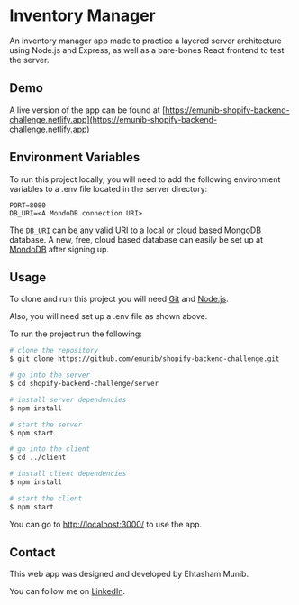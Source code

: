 
# Inventory Manager

An inventory manager app made to practice a layered server architecture using Node.js and Express, as well as a bare-bones React frontend to test the server.

## Demo

A live version of the app can be found at [https://emunib-shopify-backend-challenge.netlify.app](https://emunib-shopify-backend-challenge.netlify.app)

## Environment Variables

To run this project locally, you will need to add the following environment variables to a .env file located in the server directory:

```
PORT=8080
DB_URI=<A MondoDB connection URI>
```
The `DB_URI` can be any valid URI to a local or cloud based MongoDB database. A new, free, cloud based database can easily be set up at [MondoDB](https://www.mongodb.com/) after signing up.

## Usage

To clone and run this project you will need [Git](https://git-scm.com/) and [Node.js](https://nodejs.org/).

Also, you will need set up a .env file as shown above.

To run the project run the following:

```bash
# clone the repository
$ git clone https://github.com/emunib/shopify-backend-challenge.git

# go into the server
$ cd shopify-backend-challenge/server

# install server dependencies
$ npm install

# start the server
$ npm start

# go into the client
$ cd ../client

# install client dependencies
$ npm install

# start the client
$ npm start
```

You can go to [http://localhost:3000/](http://localhost:3000/) to use the app.

## Contact

This web app was designed and developed by Ehtasham Munib.

You can follow me on [LinkedIn](https://www.linkedin.com/in/emunib/).
